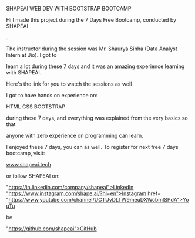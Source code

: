 SHAPEAI WEB DEV WITH BOOTSTRAP BOOTCAMP

Hi I made this project during the 7 Days Free Bootcamp, conducted by SHAPEAI

.

The instructor during the session was Mr. Shaurya Sinha (Data Analyst Intern at Jio). I got to

learn a lot during these 7 days and it was an amazing experience learning with SHAPEAI.



Here's the link for you to watch the sessions as well




I got to have hands on experience on:

HTML
CSS
BOOTSTRAP

during these 7 days, and everything was explained from the very basics so that

anyone with zero experience on programming can learn.

I enjoyed these 7 days, you can as well. To register for next free 7 days bootcamp, visit:

www.shapeai.tech

or follow SHAPEAI on:

"https://in.linkedin.com/company/shapeai">LinkedIn
"https://www.instagram.com/shape.ai/?hl=en">Instagram
href=
"https://www.youtube.com/channel/UCTUvDLTW9meuDXWcbmISPdA">YouTu

be

"https://github.com/shapeai">GitHub
